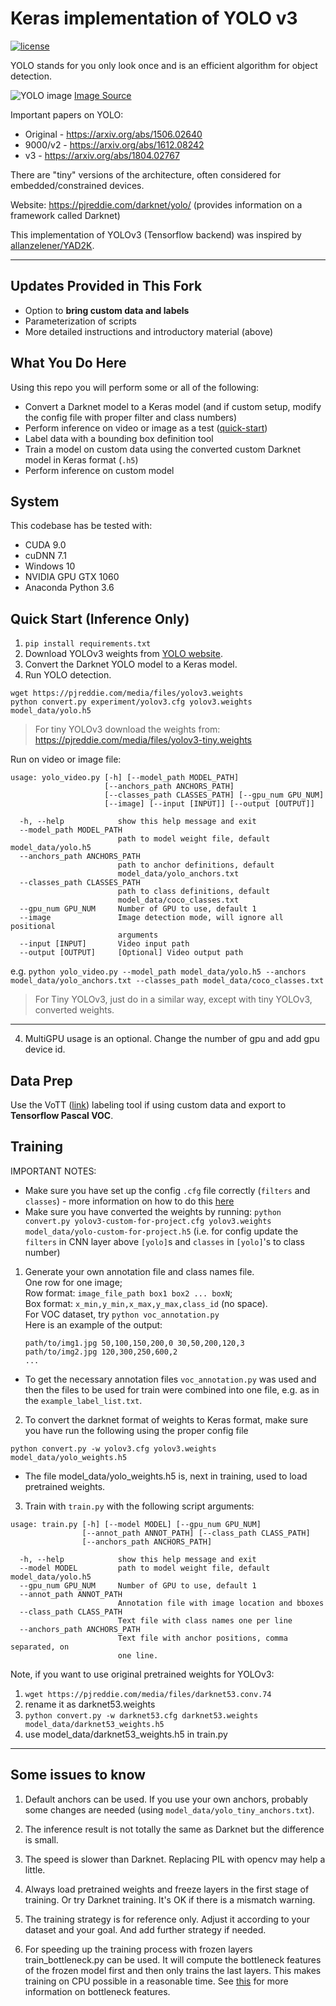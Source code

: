 # Keras implementation of YOLO v3

[![license](https://img.shields.io/github/license/mashape/apistatus.svg)](LICENSE)

YOLO stands for you only look once and is an efficient algorithm for object detection.

![YOLO image](https://cdn-images-1.medium.com/max/1600/1*QOGcvHbrDZiCqTG6THIQ_w.png)
<a href="https://medium.com/@jonathan_hui/real-time-object-detection-with-yolo-yolov2-28b1b93e2088" target="_blank" align="right">Image Source</a>

Important papers on YOLO:

* Original - https://arxiv.org/abs/1506.02640
* 9000/v2 - https://arxiv.org/abs/1612.08242
* v3 - https://arxiv.org/abs/1804.02767

There are "tiny" versions of the architecture, often considered for embedded/constrained devices.

Website:  https://pjreddie.com/darknet/yolo/ (provides information on a framework called Darknet)

This implementation of YOLOv3 (Tensorflow backend) was inspired by [allanzelener/YAD2K](https://github.com/allanzelener/YAD2K).

---

## Updates Provided in This Fork

* Option to **bring custom data and labels**
* Parameterization of scripts
* More detailed instructions and introductory material (above)

## What You Do Here

Using this repo you will perform some or all of the following:

* Convert a Darknet model to a Keras model (and if custom setup, modify the config file with proper filter and class numbers)
* Perform inference on video or image as a test ([quick-start](#quick-start))
* Label data with a bounding box definition tool
* Train a model on custom data using the converted custom Darknet model in Keras format (`.h5`)
* Perform inference on custom model

## System

This codebase has be tested with:

- CUDA 9.0
- cuDNN 7.1
- Windows 10
- NVIDIA GPU GTX 1060
- Anaconda Python 3.6

## Quick Start (Inference Only)

1. `pip install requirements.txt`
2. Download YOLOv3 weights from [YOLO website](http://pjreddie.com/darknet/yolo/).
3. Convert the Darknet YOLO model to a Keras model.
4. Run YOLO detection.

```
wget https://pjreddie.com/media/files/yolov3.weights
python convert.py experiment/yolov3.cfg yolov3.weights model_data/yolo.h5
```

> For tiny YOLOv3 download the weights from:  https://pjreddie.com/media/files/yolov3-tiny.weights

Run on video or image file:

```
usage: yolo_video.py [-h] [--model_path MODEL_PATH]
                     [--anchors_path ANCHORS_PATH]
                     [--classes_path CLASSES_PATH] [--gpu_num GPU_NUM]
                     [--image] [--input [INPUT]] [--output [OUTPUT]]

  -h, --help            show this help message and exit
  --model_path MODEL_PATH
                        path to model weight file, default model_data/yolo.h5
  --anchors_path ANCHORS_PATH
                        path to anchor definitions, default
                        model_data/yolo_anchors.txt
  --classes_path CLASSES_PATH
                        path to class definitions, default
                        model_data/coco_classes.txt
  --gpu_num GPU_NUM     Number of GPU to use, default 1
  --image               Image detection mode, will ignore all positional
                        arguments
  --input [INPUT]       Video input path
  --output [OUTPUT]     [Optional] Video output path
```

e.g.  `python yolo_video.py --model_path model_data/yolo.h5 --anchors model_data/yolo_anchors.txt --classes_path model_data/coco_classes.txt`

> For Tiny YOLOv3, just do in a similar way, except with tiny YOLOv3, converted weights.

---

4. MultiGPU usage is an optional. Change the number of gpu and add gpu device id.

## Data Prep

Use the VoTT (<a href="https://github.com/Microsoft/VoTT">link</a>) labeling tool if using custom data and export to **Tensorflow Pascal VOC**.

## Training

IMPORTANT NOTES:

* Make sure you have set up the config `.cfg` file correctly (`filters` and `classes`) - more information on how to do this <a href="https://github.com/AlexeyAB/darknet#how-to-train-to-detect-your-custom-objects" target="_blank">here</a>
* Make sure you have converted the weights by running:  `python convert.py yolov3-custom-for-project.cfg yolov3.weights model_data/yolo-custom-for-project.h5` (i.e. for config update the `filters` in CNN layer above `[yolo]`s and `classes` in `[yolo]`'s to class number)

1. Generate your own annotation file and class names file.  
    One row for one image;  
    Row format: `image_file_path box1 box2 ... boxN`;  
    Box format: `x_min,y_min,x_max,y_max,class_id` (no space).  
    For VOC dataset, try `python voc_annotation.py`  
    Here is an example of the output:
    ```
    path/to/img1.jpg 50,100,150,200,0 30,50,200,120,3
    path/to/img2.jpg 120,300,250,600,2
    ...
    ```

* To get the necessary annotation files `voc_annotation.py` was used and then the files to be used for train were combined into one file, e.g. as in the `example_label_list.txt`.

2. To convert the darknet format of weights to Keras format, make sure you have run the following using the proper config file

`python convert.py -w yolov3.cfg yolov3.weights model_data/yolo_weights.h5`  

  * The file model_data/yolo_weights.h5 is, next in training, used to load pretrained weights.

3. Train with `train.py` with the following script arguments:

```
usage: train.py [-h] [--model MODEL] [--gpu_num GPU_NUM]
                [--annot_path ANNOT_PATH] [--class_path CLASS_PATH]
                [--anchors_path ANCHORS_PATH]

  -h, --help            show this help message and exit
  --model MODEL         path to model weight file, default model_data/yolo.h5
  --gpu_num GPU_NUM     Number of GPU to use, default 1
  --annot_path ANNOT_PATH
                        Annotation file with image location and bboxes
  --class_path CLASS_PATH
                        Text file with class names one per line
  --anchors_path ANCHORS_PATH
                        Text file with anchor positions, comma separated, on
                        one line.
```

Note, if you want to use original pretrained weights for YOLOv3:

1. `wget https://pjreddie.com/media/files/darknet53.conv.74`  
2. rename it as darknet53.weights  
3. `python convert.py -w darknet53.cfg darknet53.weights model_data/darknet53_weights.h5`  
4. use model_data/darknet53_weights.h5 in train.py

---

## Some issues to know

1. Default anchors can be used. If you use your own anchors, probably some changes are needed (using `model_data/yolo_tiny_anchors.txt`).

2. The inference result is not totally the same as Darknet but the difference is small.

3. The speed is slower than Darknet. Replacing PIL with opencv may help a little.

4. Always load pretrained weights and freeze layers in the first stage of training. Or try Darknet training. It's OK if there is a mismatch warning.

5. The training strategy is for reference only. Adjust it according to your dataset and your goal. And add further strategy if needed.

6. For speeding up the training process with frozen layers train_bottleneck.py can be used. It will compute the bottleneck features of the frozen model first and then only trains the last layers. This makes training on CPU possible in a reasonable time. See [this](https://blog.keras.io/building-powerful-image-classification-models-using-very-little-data.html) for more information on bottleneck features.
